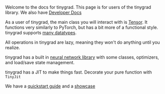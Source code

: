 Welcome to the docs for tinygrad. This page is for users of the tinygrad library. We also have [Developer Docs](developer.md)

As a user of tinygrad, the main class you will interact with is [Tensor](tensor.md). It functions very similarly to PyTorch, but has a bit more of a functional style. tinygrad supports [many datatypes](dtypes.md).

All operations in tinygrad are lazy, meaning they won't do anything until you realize.

tinygrad has a built in [neural network library](nn.md) with some classes, optimizers, and load/save state management.

tinygrad has a JIT to make things fast. Decorate your pure function with `TinyJit`

We have a [quickstart guide](quickstart.md) and a [showcase](showcase.md)
